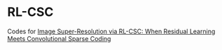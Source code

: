 # RL-CSC
Codes for [Image Super-Resolution via RL-CSC: When Residual Learning Meets Convolutional Sparse Coding](https://arxiv.org/abs/1812.11950)

